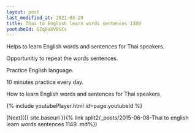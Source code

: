 ```yaml
---
layout: post
last_modified_at: 2021-03-29
title: Thai to English learn words sentences 1389 
youtubeId: OZqDV8V8SCs
---
```

 
 
Helps to learn English words and sentences for Thai speakers.

Opportunitiy to repeat the words sentences. 

Practice English language. 
 
10 minutes practice every day. 
 
How to learn English words and sentences for Thai speakers 
 
{% include youtubePlayer.html id=page.youtubeId %}
 
 
[Next]({{ site.baseurl }}{% link  split2/_posts/2015-06-08-Thai to english learn words sentences 1149 .md%})
 
